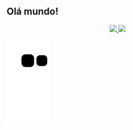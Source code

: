 ## Olá mundo!
<div align="center">
   <a href="https://github.com/Joaovitron999">
  <img height="200em" src="https://github-readme-stats.vercel.app/api?username=Joaovitron999&show_icons=true&theme=gotham&include_all_commits=true&count_private=true"/>
  <img height="200em" src="https://github-readme-stats.vercel.app/api/top-langs/?username=Joaovitron999&layout=compact&langs_count=7&theme=gotham"/>
</div>
   
![github contribution grid snake animation](https://raw.githubusercontent.com/Joaovitron999/Joaovitron999/output/github-contribution-grid-snake.svg)

 
